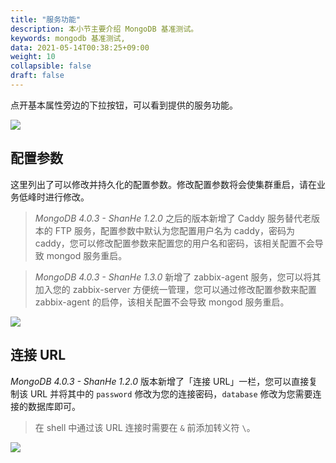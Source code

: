 ```yaml
---
title: "服务功能"
description: 本小节主要介绍 MongoDB 基准测试。 
keywords: mongodb 基准测试, 
data: 2021-05-14T00:38:25+09:00
weight: 10
collapsible: false
draft: false
---
```


点开基本属性旁边的下拉按钮，可以看到提供的服务功能。

![](../../_images/feature.png)


## 配置参数

这里列出了可以修改并持久化的配置参数。修改配置参数将会使集群重启，请在业务低峰时进行修改。

> _MongoDB 4.0.3 - ShanHe 1.2.0_ 之后的版本新增了 Caddy 服务替代老版本的 FTP 服务，配置参数中默认为您配置用户名为 caddy，密码为 caddy，您可以修改配置参数来配置您的用户名和密码，该相关配置不会导致 mongod 服务重启。

> _MongoDB 4.0.3 - ShanHe 1.3.0_ 新增了 zabbix-agent 服务，您可以将其加入您的 zabbix-server 方便统一管理，您可以通过修改配置参数来配置 zabbix-agent 的启停，该相关配置不会导致 mongod 服务重启。

![](../../_images/env.png)


## 连接 URL

_MongoDB 4.0.3 - ShanHe 1.2.0_ 版本新增了「连接 URL」一栏，您可以直接复制该 URL 并将其中的 `password` 修改为您的连接密码，`database` 修改为您需要连接的数据库即可。

> 在 shell 中通过该 URL 连接时需要在 `&` 前添加转义符 `\`。

![](../../_images/connection_url.png)
